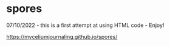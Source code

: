 # spores

07/10/2022 - this is a first attempt at using HTML code - Enjoy!

https://myceliumjournaling.github.io/spores/
